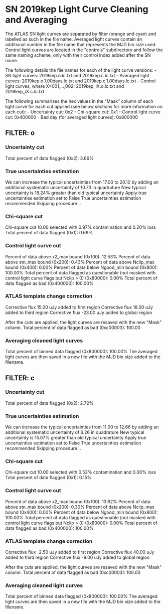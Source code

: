 # SN 2019kep Light Curve Cleaning and Averaging

The ATLAS SN light curves are separated by filter (orange and cyan) and labelled as such in the file name. Averaged light curves contain an additional number in the file name that represents the MJD bin size used. Control light curves are located in the "controls" subdirectory and follow the same naming scheme, only with their control index added after the SN name.

The following details the file names for each of the light curve versions:
	- SN light curves: 2019kep.o.lc.txt and 2019kep.c.lc.txt
	- Averaged light curves: 2019kep.o.1.00days.lc.txt and 2019kep.c.1.00days.lc.txt
	- Control light curves, where X=001,...,002: 2019kep_iX.o.lc.txt and 2019kep_iX.c.lc.txt

The following summarizes the hex values in the "Mask" column of each light curve for each cut applied (see below sections for more information on each cut): 
	- Uncertainty cut: 0x2
	- Chi-square cut: 0x1
	- Control light curve cut: 0x400000
	- Bad day (for averaged light curves): 0x800000

## FILTER: o

### Uncertainty cut
Total percent of data flagged (0x2): 3.66%

### True uncertainties estimation
We can increase the typical uncertainties from 17.00 to 20.10 by adding an additional systematic uncertainty of 10.73 in quadrature
New typical uncertainty is 18.24% greater than old typical uncertainty
Apply true uncertainties estimation set to False
True uncertainties estimation recommended
Skipping procedure...

### Chi-square cut
Chi-square cut 10.00 selected with 0.97% contamination and 0.20% loss
Total percent of data flagged (0x1): 0.69%

### Control light curve cut
Percent of data above x2_max bound (0x100): 12.53%
Percent of data above stn_max bound (0x200): 0.43%
Percent of data above Nclip_max bound (0x400): 0.00%
Percent of data below Ngood_min bound (0x800): 100.00%
Total percent of data flagged as questionable (not masked with control light curve flags but Nclip > 0) (0x80000): 0.00%
Total percent of data flagged as bad (0x400000): 100.00%

### ATLAS template change correction
Corrective flux 15.00 uJy added to first region
Corrective flux 18.00 uJy added to third region
Corrective flux -23.00 uJy added to global region

After the cuts are applied, the light curves are resaved with the new "Mask" column.
Total percent of data flagged as bad (0xc00003): 100.00

### Averaging cleaned light curves
Total percent of binned data flagged (0x800000): 100.00%
The averaged light curves are then saved in a new file with the MJD bin size added to the filename.

## FILTER: c

### Uncertainty cut
Total percent of data flagged (0x2): 2.72%

### True uncertainties estimation
We can increase the typical uncertainties from 11.00 to 12.66 by adding an additional systematic uncertainty of 6.26 in quadrature
New typical uncertainty is 15.07% greater than old typical uncertainty
Apply true uncertainties estimation set to False
True uncertainties estimation recommended
Skipping procedure...

### Chi-square cut
Chi-square cut 10.00 selected with 0.53% contamination and 0.00% loss
Total percent of data flagged (0x1): 0.15%

### Control light curve cut
Percent of data above x2_max bound (0x100): 13.62%
Percent of data above stn_max bound (0x200): 0.30%
Percent of data above Nclip_max bound (0x400): 0.00%
Percent of data below Ngood_min bound (0x800): 100.00%
Total percent of data flagged as questionable (not masked with control light curve flags but Nclip > 0) (0x80000): 0.00%
Total percent of data flagged as bad (0x400000): 100.00%

### ATLAS template change correction
Corrective flux -2.50 uJy added to first region
Corrective flux 40.00 uJy added to third region
Corrective flux -9.00 uJy added to global region

After the cuts are applied, the light curves are resaved with the new "Mask" column.
Total percent of data flagged as bad (0xc00003): 100.00

### Averaging cleaned light curves
Total percent of binned data flagged (0x800000): 100.00%
The averaged light curves are then saved in a new file with the MJD bin size added to the filename.
